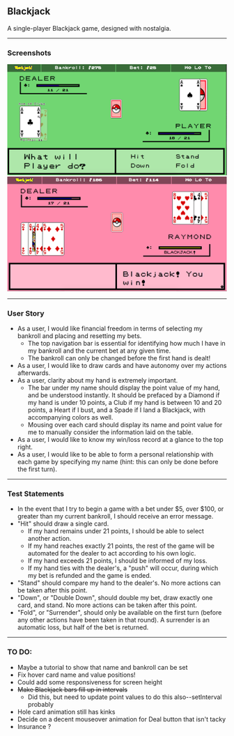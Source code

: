 ## Blackjack

A single-player Blackjack game, designed with nostalgia.

---

### Screenshots

<img src="images/screenshot01.png" />
<img src="images/screenshot02.png" />

---

### User Story

- As a user, I would like financial freedom in terms of selecting my bankroll and placing and resetting my bets.
  - The top navigation bar is essential for identifying how much I have in my bankroll and the current bet at any given time.
  - The bankroll can only be changed before the first hand is dealt!
- As a user, I would like to draw cards and have autonomy over my actions afterwards.
- As a user, clarity about my hand is extremely important.
  - The bar under my name should display the point value of my hand, and be understood instantly. It should be prefaced by a Diamond if my hand is under 10 points, a Club if my hand is between 10 and 20 points, a Heart if I bust, and a Spade if I land a Blackjack, with accompanying colors as well.
  - Mousing over each card should display its name and point value for me to manually consider the information laid on the table.
- As a user, I would like to know my win/loss record at a glance to the top right.
- As a user, I would like to be able to form a personal relationship with each game by specifying my name (hint: this can only be done before the first turn).

---
### Test Statements

- In the event that I try to begin a game with a bet under $5, over $100, or greater than my current bankroll, I should receive an error message.
- "Hit" should draw a single card.
  - If my hand remains under 21 points, I should be able to select another action.
  - If my hand reaches exactly 21 points, the rest of the game will be automated for the dealer to act according to his own logic.
  - If my hand exceeds 21 points, I should be informed of my loss.
  - If my hand ties with the dealer's, a "push" will occur, during which my bet is refunded and the game is ended.
- "Stand" should compare my hand to the dealer's. No more actions can be taken after this point.
- "Down", or "Double Down", should double my bet, draw exactly one card, and stand. No more actions can be taken after this point.
- "Fold", or "Surrender", should only be available on the first turn (before any other actions have been taken in that round). A surrender is an automatic loss, but half of the bet is returned.

---
### TO DO:
- Maybe a tutorial to show that name and bankroll can be set
- Fix hover card name and value positions!
- Could add some responsiveness for screen height
- ~~Make Blackjack bars fill up in intervals~~
  - Did this, but need to update point values to do this also--setInterval probably
- Hole card animation still has kinks
- Decide on a decent mouseover animation for Deal button that isn't tacky
- Insurance ?
